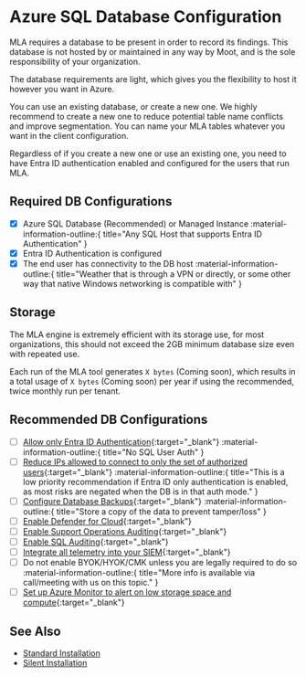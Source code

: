 # Azure SQL Database Configuration

MLA requires a database to be present in order to record its findings. This database is not hosted by or maintained in any way by Moot, and is the sole responsibility of your organization.

The database requirements are light, which gives you the flexibility to host it however you want in Azure.

You can use an existing database, or create a new one. We highly recommend to create a new one to reduce potential table name conflicts and improve segmentation. You can name your MLA tables whatever you want in the client configuration.

Regardless of if you create a new one or use an existing one, you need to have Entra ID authentication enabled and configured for the users that run MLA.

## Required DB Configurations

- [X] Azure SQL Database (Recommended) or Managed Instance :material-information-outline:{ title="Any SQL Host that supports Entra ID Authentication" }
- [X] Entra ID Authentication is configured
- [X] The end user has connectivity to the DB host :material-information-outline:{ title="Weather that is through a VPN or directly, or some other way that native Windows networking is compatible with" }

## Storage

The MLA engine is extremely efficient with its storage use, for most organizations, this should not exceed the 2GB minimum database size even with repeated use.

Each run of the MLA tool generates `X bytes` (Coming soon), which results in a total usage of `X bytes` (Coming soon) per year if using the recommended, twice monthly run per tenant.

## Recommended DB Configurations

- [ ] [Allow only Entra ID Authentication](https://learn.microsoft.com/en-us/azure/azure-sql/database/authentication-azure-ad-only-authentication-tutorial){:target="_blank"} :material-information-outline:{ title="No SQL User Auth" }
- [ ] [Reduce IPs allowed to connect to only the set of authorized users](https://learn.microsoft.com/en-us/azure/azure-sql/database/firewall-configure){:target="_blank"} :material-information-outline:{ title="This is a low priority recommendation if Entra ID only authentication is enabled, as most risks are negated when the DB is in that auth mode." }
- [ ] [Configure Database Backups](https://learn.microsoft.com/en-us/azure/azure-sql/database/automated-backups-overview){:target="_blank"} :material-information-outline:{ title="Store a copy of the data to prevent tamper/loss" }
- [ ] [Enable Defender for Cloud](https://learn.microsoft.com/en-us/azure/azure-sql/database/azure-defender-for-sql){:target="_blank"}
- [ ] [Enable Support Operations Auditing](https://learn.microsoft.com/en-us/azure/azure-sql/database/auditing-overview){:target="_blank"}
- [ ] [Enable SQL Auditing](https://learn.microsoft.com/en-us/azure/azure-sql/database/auditing-overview){:target="_blank"}
- [ ] [Integrate all telemetry into your SIEM](https://learn.microsoft.com/en-us/azure/azure-monitor/essentials/diagnostic-settings){:target="_blank"}
- [ ] Do not enable BYOK/HYOK/CMK unless you are legally required to do so :material-information-outline:{ title="More info is available via call/meeting with us on this topic." }
- [ ] [Set up Azure Monitor to alert on low storage space and compute](https://learn.microsoft.com/en-us/azure/azure-monitor/best-practices-alerts){:target="_blank"}

## See Also

- [Standard Installation](../Deployment/Standard-Install.md)
- [Silent Installation](../Deployment/Silent-Installation.md)

